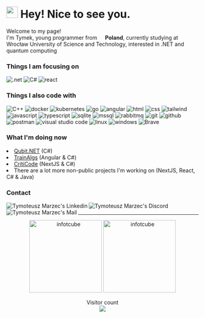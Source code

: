 <h1><img src="https://www.emojiall.com/images/60/skype/1f427.png" width="30"/> Hey! Nice to see you.</h1>


<p>Welcome to my page! </br> I'm Tymek, young programmer from <img src="https://hatscripts.github.io/circle-flags/flags/pl.svg" width="13"/> <b>Poland</b>, currently studying at Wrocław University of Science and Technology, interested in .NET and quantum computing
<h3>Things I am focusing on</h3>
<p>
  <img alt=".net" src="https://img.shields.io/badge/-.NET-512bd4?style=flat-square&logo=dotnet&logoColor=white" />
  <img alt="C#" src="https://img.shields.io/badge/-C%23-239120?style=flat-square&logo=csharp&logoColor=white" />
  <img alt="react" src="https://img.shields.io/badge/-React-0081A3?style=flat-square&logo=React&logoColor=white" />
</p>

<h3>Things I also code with</h3>
<p>
  <img alt="C++" src="https://img.shields.io/badge/-C%2B%2B-00599C?style=flat-square&logo=C%2B%2B&logoColor=white" />
  <img alt="docker" src="https://img.shields.io/badge/-docker-2496ED?style=flat-square&logo=docker&logoColor=white" />
  <img alt="kubernetes" src="https://img.shields.io/badge/-Kubernetes-326CE5?style=flat-square&logo=kubernetes&logoColor=white" />
  <img alt="go" src="https://img.shields.io/badge/-Go-29BEB0?style=flat-square&logo=Go&logoColor=white" />
  <img alt="angular" src="https://img.shields.io/badge/-Angular-DD0031?style=flat-square&logo=Angular&logoColor=white" />
  <img alt="html" src="https://img.shields.io/badge/-HTML-E34F26?style=flat-square&logo=HTML5&logoColor=white" />
  <img alt="css" src="https://img.shields.io/badge/-CSS-1572B6?style=flat-square&logo=CSS3&logoColor=white" />
  <img alt="tailwind" src="https://img.shields.io/badge/-Tailwind-38B2AC?style=flat-square&logo=tailwind-css&logoColor=white" />
  <img alt="javascript" src="https://img.shields.io/badge/-JavaScript-F0DB4F?style=flat-square&logo=JavaScript&logoColor=white" />
  <img alt="typescript" src="https://img.shields.io/badge/-TypeScript-3178c6?style=flat-square&logo=TypeScript&logoColor=white" />
  <img alt="sqlite" src="https://img.shields.io/badge/-SQLite-003B57?style=flat-square&logo=SQLite&logoColor=white" />
  <img alt="mssql" src="https://img.shields.io/badge/-MSSQL-CC2927?style=flat-square&logo=microsoftsqlserver&logoColor=white" />
  <img alt="rabbitmq" src="https://img.shields.io/badge/-RabbitMQ-FF6600?style=flat-square&logo=rabbitmq&logoColor=white" />
  <img alt="git" src="https://img.shields.io/badge/-Git-F05032?style=flat-square&logo=Git&logoColor=white" />
  <img alt="github" src="https://img.shields.io/badge/-GitHub-181717?style=flat-square&logo=GitHub&logoColor=white" />
  <img alt="postman" src="https://img.shields.io/badge/-Postman-FF6C37?style=flat-square&logo=Postman&logoColor=white" />
  <img alt="visual studio code" src="https://img.shields.io/badge/-Visual%20Studio%20Code-007ACC?style=flat-square&logo=Visual%20Studio%20Code&logoColor=white" />
  <img alt="linux" src="https://img.shields.io/badge/-Linux-FCC624?style=flat-square&logo=Linux&logoColor=black" />
  <img alt="windows" src="https://img.shields.io/badge/-Windows-0078D4?style=flat-square&logo=windows&logoColor=white" />
  <img alt="Brave" src="https://img.shields.io/badge/-Brave-FB542B?style=flat-square&logo=brave&logoColor=white">
</p>

<h3>What I'm doing now</h3>
<li><a href="https://github.com/InfoTCube/Qubit.NET">Qubit.NET</a> (C#)</li>
<li><a href="https://github.com/InfoTCube/TrainAlgs">TrainAlgs</a> (Angular & C#)</li>
<li><a href="https://github.com/InfoTCube/CritiCode">CritiCode</a> (NextJS & C#)</li>
<li>There are a lot more non-public projects I'm working on (NextJS, React, C# & Java)</li>

<h3>Contact</h3>
    <a href="https://www.linkedin.com/in/tymoteusz-marzec-dev/">
      <img align="left" alt="Tymoteusz Marzec's Linkedin" src="https://img.shields.io/badge/-Tymoteusz Marzec-0077B5?style=flat-square&logo=Linkedin&logoColor=white" />
    </a>
    <a href="https://discord.com/users/671790729676324867">
      <img align="left" alt="Tymoteusz Marzec's Discord" src="https://img.shields.io/badge/-infocube-5865F2?style=flat-square&logo=Discord&logoColor=white" />
    </a>
    <a href="mailto:tymoteusz.marzec.dev@gmail.com">
      <img align="left" alt="Tymoteusz Marzec's Mail" src="https://img.shields.io/badge/-tymoteusz.marzec.dev@gmail.com-EA4335?style=flat-square&logo=Gmail&logoColor=white" />
    </a>

<br/>
<hr>
<p align="center"> 
  <img height="190" src="https://github-readme-stats.vercel.app/api/top-langs?username=infotcube&show_icons=true&locale=en&layout=compact&theme=tokyonight&langs_count=10"    alt="infotcube" />
  <img height="190" src="https://github-readme-stats.vercel.app/api?username=infotcube&show_icons=true&locale=en&theme=tokyonight" alt="infotcube" />
</p>

<p align="center"> 
  Visitor count<br>
  <img src="https://profile-counter.glitch.me/InfoTCube/count.svg" />
</p>
